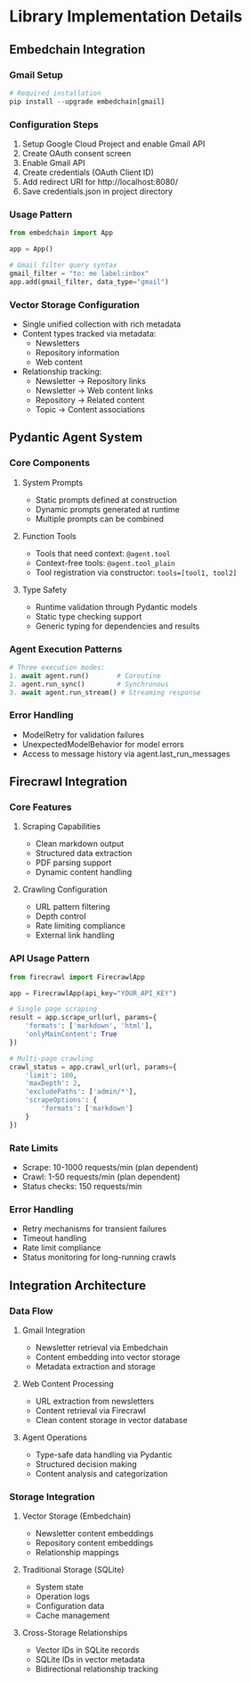 # Library Implementation Details

## Embedchain Integration

### Gmail Setup
```python
# Required installation
pip install --upgrade embedchain[gmail]
```

### Configuration Steps
1. Setup Google Cloud Project and enable Gmail API
2. Create OAuth consent screen
3. Enable Gmail API
4. Create credentials (OAuth Client ID)
5. Add redirect URI for http://localhost:8080/
6. Save credentials.json in project directory

### Usage Pattern
```python
from embedchain import App

app = App()

# Gmail filter query syntax
gmail_filter = "to: me label:inbox"
app.add(gmail_filter, data_type="gmail")
```

### Vector Storage Configuration
- Single unified collection with rich metadata
- Content types tracked via metadata:
  - Newsletters
  - Repository information
  - Web content
- Relationship tracking:
  - Newsletter -> Repository links
  - Newsletter -> Web content links
  - Repository -> Related content
  - Topic -> Content associations

## Pydantic Agent System

### Core Components
1. System Prompts
   - Static prompts defined at construction
   - Dynamic prompts generated at runtime
   - Multiple prompts can be combined

2. Function Tools
   - Tools that need context: `@agent.tool`
   - Context-free tools: `@agent.tool_plain`
   - Tool registration via constructor: `tools=[tool1, tool2]`

3. Type Safety
   - Runtime validation through Pydantic models
   - Static type checking support
   - Generic typing for dependencies and results

### Agent Execution Patterns
```python
# Three execution modes:
1. await agent.run()       # Coroutine
2. agent.run_sync()        # Synchronous
3. await agent.run_stream() # Streaming response
```

### Error Handling
- ModelRetry for validation failures
- UnexpectedModelBehavior for model errors
- Access to message history via agent.last_run_messages

## Firecrawl Integration

### Core Features
1. Scraping Capabilities
   - Clean markdown output
   - Structured data extraction
   - PDF parsing support
   - Dynamic content handling

2. Crawling Configuration
   - URL pattern filtering
   - Depth control
   - Rate limiting compliance
   - External link handling

### API Usage Pattern
```python
from firecrawl import FirecrawlApp

app = FirecrawlApp(api_key="YOUR_API_KEY")

# Single page scraping
result = app.scrape_url(url, params={
    'formats': ['markdown', 'html'],
    'onlyMainContent': True
})

# Multi-page crawling
crawl_status = app.crawl_url(url, params={
    'limit': 100,
    'maxDepth': 2,
    'excludePaths': ['admin/*'],
    'scrapeOptions': {
        'formats': ['markdown']
    }
})
```

### Rate Limits
- Scrape: 10-1000 requests/min (plan dependent)
- Crawl: 1-50 requests/min (plan dependent)
- Status checks: 150 requests/min

### Error Handling
- Retry mechanisms for transient failures
- Timeout handling
- Rate limit compliance
- Status monitoring for long-running crawls

## Integration Architecture

### Data Flow
1. Gmail Integration
   - Newsletter retrieval via Embedchain
   - Content embedding into vector storage
   - Metadata extraction and storage

2. Web Content Processing
   - URL extraction from newsletters
   - Content retrieval via Firecrawl
   - Clean content storage in vector database

3. Agent Operations
   - Type-safe data handling via Pydantic
   - Structured decision making
   - Content analysis and categorization

### Storage Integration
1. Vector Storage (Embedchain)
   - Newsletter content embeddings
   - Repository content embeddings
   - Relationship mappings

2. Traditional Storage (SQLite)
   - System state
   - Operation logs
   - Configuration data
   - Cache management

3. Cross-Storage Relationships
   - Vector IDs in SQLite records
   - SQLite IDs in vector metadata
   - Bidirectional relationship tracking
